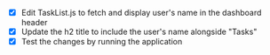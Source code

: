 - [x] Edit TaskList.js to fetch and display user's name in the dashboard header
- [x] Update the h2 title to include the user's name alongside "Tasks"
- [x] Test the changes by running the application
